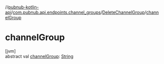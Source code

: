 //[pubnub-kotlin-api](../../../index.md)/[com.pubnub.api.endpoints.channel_groups](../index.md)/[DeleteChannelGroup](index.md)/[channelGroup](channel-group.md)

# channelGroup

[jvm]\
abstract val [channelGroup](channel-group.md): [String](https://kotlinlang.org/api/latest/jvm/stdlib/kotlin/-string/index.html)
